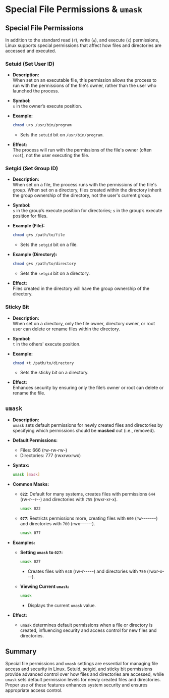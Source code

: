# Special File Permissions & `umask`

## Special File Permissions

In addition to the standard read (`r`), write (`w`), and execute (`x`) permissions, Linux supports special permissions that affect how files and directories are accessed and executed.

### Setuid (Set User ID)

- **Description:**  
  When set on an executable file, this permission allows the process to run with the permissions of the file's owner, rather than the user who launched the process.

- **Symbol:**  
  `s` in the owner’s execute position.

- **Example:**

  ```sh
  chmod u+s /usr/bin/program
  ```

  - Sets the `setuid` bit on `/usr/bin/program`.

- **Effect:**  
  The process will run with the permissions of the file's owner (often `root`), not the user executing the file.

### Setgid (Set Group ID)

- **Description:**  
  When set on a file, the process runs with the permissions of the file's group. When set on a directory, files created within the directory inherit the group ownership of the directory, not the user's current group.

- **Symbol:**  
  `s` in the group’s execute position for directories; `s` in the group’s execute position for files.

- **Example (File):**

  ```sh
  chmod g+s /path/to/file
  ```

  - Sets the `setgid` bit on a file.

- **Example (Directory):**

  ```sh
  chmod g+s /path/to/directory
  ```

  - Sets the `setgid` bit on a directory.

- **Effect:**  
  Files created in the directory will have the group ownership of the directory.

### Sticky Bit

- **Description:**  
  When set on a directory, only the file owner, directory owner, or root user can delete or rename files within the directory.

- **Symbol:**  
  `t` in the others' execute position.

- **Example:**

  ```sh
  chmod +t /path/to/directory
  ```

  - Sets the sticky bit on a directory.

- **Effect:**  
  Enhances security by ensuring only the file’s owner or root can delete or rename the file.

## `umask`

- **Description:**  
  `umask` sets default permissions for newly created files and directories by specifying which permissions should be **masked** out (i.e., removed).

- **Default Permissions:**
  - Files: 666 (rw-rw-rw-)
  - Directories: 777 (rwxrwxrwx)

- **Syntax:**

  ```sh
  umask [mask]
  ```

- **Common Masks:**
  - **`022`**: Default for many systems, creates files with permissions `644` (rw-r--r--) and directories with `755` (rwxr-xr-x).
    ```sh
    umask 022
    ```
  - **`077`**: Restricts permissions more, creating files with `600` (rw-------) and directories with `700` (rwx------).
    ```sh
    umask 077
    ```

- **Examples:**
  - **Setting `umask` to `027`:**

    ```sh
    umask 027
    ```

    - Creates files with `640` (rw-r-----) and directories with `750` (rwxr-x---).

  - **Viewing Current `umask`:**

    ```sh
    umask
    ```

    - Displays the current `umask` value.

- **Effect:**
  - `umask` determines default permissions when a file or directory is created, influencing security and access control for new files and directories.

## Summary

Special file permissions and `umask` settings are essential for managing file access and security in Linux. Setuid, setgid, and sticky bit permissions provide advanced control over how files and directories are accessed, while `umask` sets default permission levels for newly created files and directories. Proper use of these features enhances system security and ensures appropriate access control.